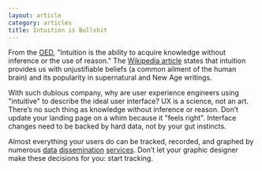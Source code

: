 ```yaml
---
layout: article
category: articles
title: Intuition is Bullshit
---
```


From the [OED](//oed.com), "Intuition is the ability to acquire knowledge without inference or the use of reason." The <a href='http://en.wikipedia.org/wiki/Intuition_(knowledge)'>Wikipedia article</a> states that intuition provides us with unjustifiable beliefs (a common ailment of the human brain) and its popularity in supernatural and New Age writings.

With such dubious company, why are user experience engineers using "intuitive" to describe the ideal user interface? UX is a science, not an art. There’s no such thing as knowledge without inference or reason. Don’t update your landing page on a whim because it "feels right". Interface changes need to be backed by hard data, not by your gut instincts.

Almost everything your users do can be tracked, recorded, and graphed by numerous [data](//kissmetrics.com) [dissemination](//google.com/analytics) [services](//mixpanel.com). Don’t let your graphic designer make these decisions for you: start tracking.
